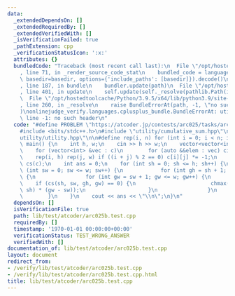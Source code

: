 ```yaml
---
data:
  _extendedDependsOn: []
  _extendedRequiredBy: []
  _extendedVerifiedWith: []
  _isVerificationFailed: true
  _pathExtension: cpp
  _verificationStatusIcon: ':x:'
  attributes: {}
  bundledCode: "Traceback (most recent call last):\n  File \"/opt/hostedtoolcache/Python/3.9.5/x64/lib/python3.9/site-packages/onlinejudge_verify/documentation/build.py\"\
    , line 71, in _render_source_code_stat\n    bundled_code = language.bundle(stat.path,\
    \ basedir=basedir, options={'include_paths': [basedir]}).decode()\n  File \"/opt/hostedtoolcache/Python/3.9.5/x64/lib/python3.9/site-packages/onlinejudge_verify/languages/cplusplus.py\"\
    , line 187, in bundle\n    bundler.update(path)\n  File \"/opt/hostedtoolcache/Python/3.9.5/x64/lib/python3.9/site-packages/onlinejudge_verify/languages/cplusplus_bundle.py\"\
    , line 401, in update\n    self.update(self._resolve(pathlib.Path(included), included_from=path))\n\
    \  File \"/opt/hostedtoolcache/Python/3.9.5/x64/lib/python3.9/site-packages/onlinejudge_verify/languages/cplusplus_bundle.py\"\
    , line 260, in _resolve\n    raise BundleErrorAt(path, -1, \"no such header\"\
    )\nonlinejudge_verify.languages.cplusplus_bundle.BundleErrorAt: utility/cumulative_sum.hpp:\
    \ line -1: no such header\n"
  code: "#define PROBLEM \"https://atcoder.jp/contests/arc025/tasks/arc025_2\"\n\n\
    #include <bits/stdc++.h>\n#include \"utility/cumulative_sum.hpp\"\n#include \"\
    utility/utility.hpp\"\n\n#define rep(i, n) for (int i = 0; i < n; i++)\n\nint\
    \ main() {\n    int h, w;\n    cin >> h >> w;\n    vector<vector<int>> c(h, vector<int>(w));\n\
    \    for (vector<int> &vec : c)\n        for (auto &&elem : vec) cin >> elem;\n\
    \    rep(i, h) rep(j, w) if ((i + j) % 2 == 0) c[i][j] *= -1;\n    CumulativeSum2D<int>\
    \ cs(c);\n    int ans = 0;\n    for (int sh = 0; sh <= h; sh++) {\n        for\
    \ (int sw = 0; sw <= w; sw++) {\n            for (int gh = sh + 1; gh <= h; gh++)\
    \ {\n                for (int gw = sw + 1; gw <= w; gw++) {\n                \
    \    if (cs(sh, sw, gh, gw) == 0) {\n                        chmax(ans, (gh -\
    \ sh) * (gw - sw));\n                    }\n                }\n            }\n\
    \        }\n    }\n    cout << ans << \"\\n\";\n}\n"
  dependsOn: []
  isVerificationFile: true
  path: lib/test/atcoder/arc025b.test.cpp
  requiredBy: []
  timestamp: '1970-01-01 00:00:00+00:00'
  verificationStatus: TEST_WRONG_ANSWER
  verifiedWith: []
documentation_of: lib/test/atcoder/arc025b.test.cpp
layout: document
redirect_from:
- /verify/lib/test/atcoder/arc025b.test.cpp
- /verify/lib/test/atcoder/arc025b.test.cpp.html
title: lib/test/atcoder/arc025b.test.cpp
---
```

